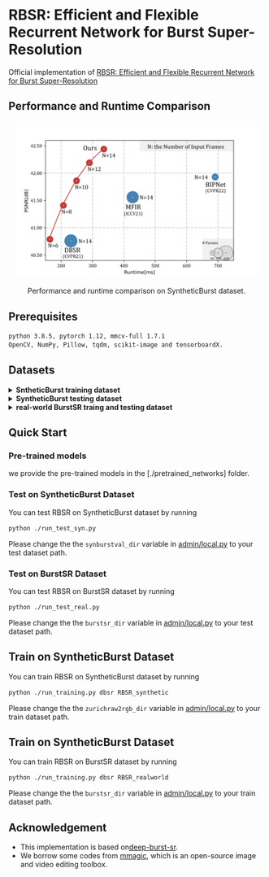 # RBSR: Efficient and Flexible Recurrent Network for Burst Super-Resolution

Official implementation of [RBSR: Efficient and Flexible Recurrent Network for Burst Super-Resolution](https://arxiv.org/abs/2306.17595)

## Performance and Runtime Comparison

<p align="center"><img src="./figs/PSNR_TIME.png" width="95%"></p>
<p align="center">Performance and runtime comparison on SyntheticBurst dataset.</p>


## Prerequisites

```bash
python 3.8.5, pytorch 1.12, mmcv-full 1.7.1
OpenCV, NumPy, Pillow, tqdm, scikit-image and tensorboardX.
```

## Datasets

<details>
<summary><b>SntheticBurst training dataset</b></summary>

Download the Zurich RAW to RGB canon set from [here](https://data.vision.ee.ethz.ch/bhatg/zurich-raw-to-rgb.zip) and unpack the zip file.
</details>

<details>
<summary><b>SyntheticBurst testing dataset</b></summary>

Downloaded the dataset [here](https://data.vision.ee.ethz.ch/bhatg/SyntheticBurstVal.zip) and unpack the zip file. 
</details>

<details>
<summary><b>real-world BurstSR traing and testing dataset</b></summary> 

The train and test dataset can be downloaded and unpacked using the 
[util_scripts/download_burstsr_dataset.py](util_scripts/download_burstsr_dataset.py) script. 
</details>

## Quick Start
### Pre-trained models

we provide the pre-trained models in the [./pretrained_networks] folder.


### Test on SyntheticBurst Dataset
You can test RBSR on SyntheticBurst dataset by running
```bash
python ./run_test_syn.py 
```
Please change the the `synburstval_dir` variable in [admin/local.py](admin/local.py) to your test dataset path.


### Test on BurstSR Dataset
You can test RBSR on BurstSR dataset by running
```bash
python ./run_test_real.py 
```
Please change the the `burstsr_dir` variable in [admin/local.py](admin/local.py) to your test dataset path.


## Train on SyntheticBurst Dataset 
You can train RBSR on SyntheticBurst dataset by running
```bash
python ./run_training.py dbsr RBSR_synthetic
```
Please change the the `zurichraw2rgb_dir` variable in [admin/local.py](admin/local.py) to your train dataset path.

## Train on SyntheticBurst Dataset 
You can train RBSR on BurstSR dataset by running
```bash
python ./run_training.py dbsr RBSR_realworld
```
Please change the the `burstsr_dir` variable in [admin/local.py](admin/local.py) to your train dataset path.

## Acknowledgement
- This implementation is based on[deep-burst-sr](https://github.com/goutamgmb/deep-burst-sr).
- We borrow some codes from [mmagic](https://github.com/open-mmlab/mmagic), which is an open-source image and video editing toolbox.
